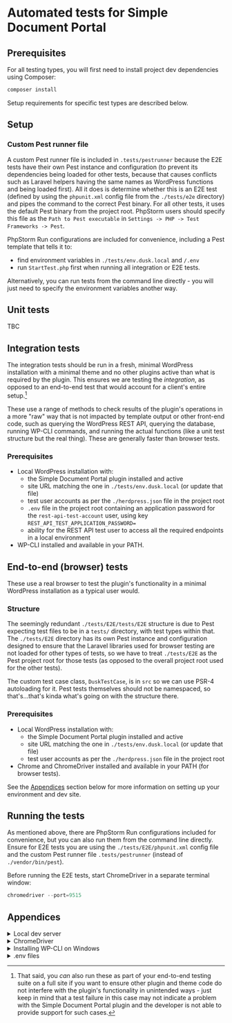 # Automated tests for Simple Document Portal

## Prerequisites

For all testing types, you will first need to install project dev dependencies using Composer:

```powershell
composer install
```

Setup requirements for specific test types are described below.

## Setup

### Custom Pest runner file
A custom Pest runner file is included in `.tests/pestrunner` because the E2E tests have their own Pest instance and configuration (to prevent its dependencies being loaded for other tests, because that causes conflicts such as Laravel helpers having the same names as WordPress functions and being loaded first). All it does is determine whether this is an E2E test (defined by using the `phpunit.xml` config file from the
`./tests/e2e` directory) and pipes the command to the correct Pest binary. For all other tests, it uses the default Pest binary from the project root. PhpStorm users should specify this file as the `Path to Pest executable` in `Settings -> PHP -> Test Frameworks -> Pest`.

PhpStorm Run configurations are included for convenience, including a Pest template that tells it to:
- find environment variables in `./tests/env.dusk.local` and `/.env`
- run `StartTest.php` first when running all integration or E2E tests.

Alternatively, you can run tests from the command line directly - you will just need to specify the environment variables another way.

## Unit tests

TBC

## Integration tests

The integration tests should be run in a fresh, minimal WordPress installation with a minimal theme and no other plugins active than what is required by the plugin. This ensures we are testing the _integration_, as opposed to an end-to-end test that would account for a client's entire setup.[^1]

These use a range of methods to check results of the plugin's operations in a more "raw" way that is not impacted by template output or other front-end code, such as querying the WordPress REST API, querying the database, running WP-CLI commands, and running the actual functions (like a unit test structure but the real thing). These are generally faster than browser tests.

[^1]: That said, you _can_ also run these as part of your end-to-end testing suite on a full site if you want to ensure other plugin and theme code do not interfere with the plugin's functionality in unintended ways - just keep in mind that a test failure in this case may not indicate a problem with the Simple Document Portal plugin and the developer is not able to provide support for such cases.

### Prerequisites

- Local WordPress installation with:
	- the Simple Document Portal plugin installed and active
	- site URL matching the one in `./tests/env.dusk.local` (or update that file)
	- test user accounts as per the `./herdpress.json` file in the project root
	- `.env` file in the project root containing an application password for the `rest-api-test-account` user, using key `REST_API_TEST_APPLICATION_PASSWORD=`
	- ability for the REST API test user to access all the required endpoints in a local environment
- WP-CLI installed and available in your PATH.

## End-to-end (browser) tests

These use a real browser to test the plugin's functionality in a minimal WordPress installation as a typical user would.

### Structure

The seemingly redundant `./tests/E2E/tests/E2E` structure is due to Pest expecting test files to be in a `tests/` directory, with test types within that. The `./tests/E2E` directory has its own Pest instance and configuration designed to ensure that the Laravel libraries used for browser testing are not loaded for other types of tests, so we have to treat `./tests/E2E` as the Pest project root for those tests (as opposed to the overall project root used for the other tests).

The custom test case class, `DuskTestCase`, is in `src` so we can use PSR-4 autoloading for it. Pest tests themselves should not be namespaced, so that's...that's kinda what's going on with the structure there.

### Prerequisites

- Local WordPress installation with:
	- the Simple Document Portal plugin installed and active
	- site URL matching the one in `./tests/env.dusk.local` (or update that file)
	- test user accounts as per the `./herdpress.json` file in the project root
- Chrome and ChromeDriver installed and available in your PATH (for browser tests).

See the [Appendices](#appendices) section below for more information on setting up your environment and dev site.

## Running the tests

As mentioned above, there are PhpStorm Run configurations included for convenience, but you can also run them from the command line directly. Ensure for E2E tests you are using the `./tests/E2E/phpunit.xml` config file and the custom Pest runner file `.tests/pestrunner` (instead of `./vendor/bin/pest`).

Before running the E2E tests, start ChromeDriver in a separate terminal window:

```powershell
chromedriver --port=9515
```

## Appendices
<details>
<summary>Local dev server</summary>

You can use any local dev server setup you like. Optionally if you are on Windows, you can use my "HerdPress" script to quickly set up and clean up dev sites on your local machine using Laravel Herd. This will also take care of setting up the REST API test user's application password as described above.

Set it up as per the [HerdPress Gist](https://gist.github.com/doubleedesign/f61f25ef8096c30eb8ae4117d76cb185) and then run:

```powershell
herdpress docportal
```
</details>

<details>
<summary>ChromeDriver</summary>

In Windows, you can install ChromeDriver using [Chocolatey](https://community.chocolatey.org/):

```powershell
choco install chromedriver
```
</details>

<details>
	<summary>Installing WP-CLI on Windows</summary>

Download it:
```powershell
curl -O https://raw.githubusercontent.com/wp-cli/builds/gh-pages/phar/wp-cli.phar
```

Check it:
```powershell
php wp-cli.phar --info
```

Create a batch script called `wp.bat` to alias the `wp` command, and put it in your Herd `bin` folder or another location your PATH is aware of:
```
@echo off
php "C:\Users\{YOUR_USERNAME}\wp-cli.phar" %*
```

Check that it works:
```powershell
wp --info
```
</details>

<details>
<summary>.env files</summary>

The `./tests/env.dusk.local` file is intended to contain persistent, non-sensitive environment variables for the tests, such as the site URL.

Sensitive credentials should be stored in the `.env` file in the project root, with only keys committed to Git - not sensitive values.
</details>
